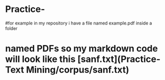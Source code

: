 # Practice-


#for example in my repository i have a file named example.pdf inside a folder 
# named PDFs so my markdown code will look like this [sanf.txt](Practice-Text Mining/corpus/sanf.txt)


